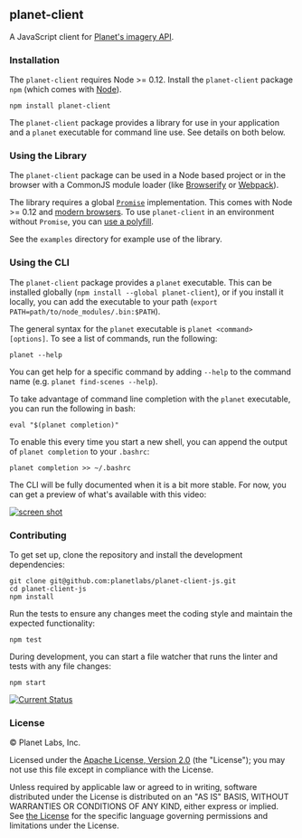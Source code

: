 ## planet-client

A JavaScript client for [Planet's imagery API](https://www.planet.com/docs/).

### Installation

The `planet-client` requires Node >= 0.12.  Install the `planet-client` package `npm` (which comes with [Node](https://nodejs.org/)).

    npm install planet-client

The `planet-client` package provides a library for use in your application and a `planet` executable for command line use.  See details on both below.

### Using the Library

The `planet-client` package can be used in a Node based project or in the browser with a CommonJS module loader (like [Browserify](http://browserify.org/) or [Webpack](http://webpack.github.io/)).

The library requires a global [`Promise`](https://developer.mozilla.org/en-US/docs/Web/JavaScript/Reference/Global_Objects/Promise) implementation.  This comes with Node >= 0.12 and [modern browsers](http://caniuse.com/#search=promise).  To use `planet-client` in an environment without `Promise`, you can [use a polyfill](https://www.google.com/search?q=promise+polyfill).

See the `examples` directory for example use of the library.

### Using the CLI

The `planet-client` package provides a `planet` executable.  This can be installed globally (`npm install --global planet-client`), or if you install it locally, you can add the executable to your path (`export PATH=path/to/node_modules/.bin:$PATH`).

The general syntax for the `planet` executable is `planet <command> [options]`.  To see a list of commands, run the following:

    planet --help

You can get help for a specific command by adding `--help` to the command name (e.g. `planet find-scenes --help`).

To take advantage of command line completion with the `planet` executable, you can run the following in bash:

    eval "$(planet completion)"

To enable this every time you start a new shell, you can append the output of `planet completion` to your `.bashrc`:

    planet completion >> ~/.bashrc

The CLI will be fully documented when it is a bit more stable.  For now, you can get a preview of what's available with this video:

[![screen shot](https://raw.githubusercontent.com/wiki/planetlabs/planet-client-js/planet-client.png)](https://vimeo.com/134018559)

### Contributing

To get set up, clone the repository and install the development dependencies:

    git clone git@github.com:planetlabs/planet-client-js.git
    cd planet-client-js
    npm install

Run the tests to ensure any changes meet the coding style and maintain the expected functionality:

    npm test

During development, you can start a file watcher that runs the linter and tests with any file changes:

    npm start

[![Current Status](https://travis-ci.org/planetlabs/planet-client-js.svg?branch=master)](https://travis-ci.org/planetlabs/planet-client-js)

### License

© Planet Labs, Inc.

Licensed under the [Apache License, Version 2.0](http://www.apache.org/licenses/LICENSE-2.0) (the "License"); you may not use this file except in compliance with the License.

Unless required by applicable law or agreed to in writing, software distributed under the License is distributed on an "AS IS" BASIS, WITHOUT WARRANTIES OR CONDITIONS OF ANY KIND, either express or implied. See [the License](http://www.apache.org/licenses/LICENSE-2.0) for the specific language governing permissions and limitations under the License.
